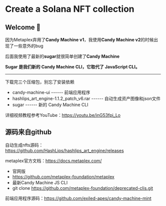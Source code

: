 # Create a Solana NFT collection



## **Welcome 👋**

因为Metaplex弃用了**Candy Machine v1**，我使用**Candy Machine v2**的时候出现了一些意外的bug

后面我使用了最新的**sugar**就很简单创建了**Candy Machine**

**Sugar 是我们新的 Candy Machine CLI，它取代了 JavaScript CLI。**

------

下载完三个压缩包，别忘了安装依赖

- candy-machine-ui	------	前端应用程序
- hashlips_art_engine-1.1.2_patch_v6.rar	------	自动生成资产图像和json文件
- sugar	------	新的 Candy Machine CLI

详细视频教程参考YouTube：https://youtu.be/inG53fpi_Lo



## 源码来自github

自动生成nfts源码：https://github.com/HashLips/hashlips_art_engine/releases

metaplex官方文档：https://docs.metaplex.com/

- 官网版
- https://github.com/metaplex-foundation/metaplex
- 最新Candy Machine JS CLI
- git clone https://github.com/metaplex-foundation/deprecated-clis.git

前端应用程序源码：https://github.com/exiled-apes/candy-machine-mint



